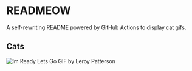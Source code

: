 # READMEOW

A self-rewriting README powered by GitHub Actions to display cat gifs.

## Cats

![Im Ready Lets Go GIF by Leroy Patterson](https://media1.giphy.com/media/CjmvTCZf2U3p09Cn0h/200.gif?cid=9acd02daxqbclr65o615kxszdqgycqc0dzj3l5b7boiy78f0&ep=v1_gifs_search&rid=200.gif&ct=g)
